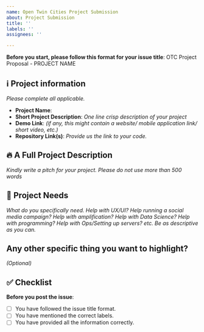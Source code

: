 ```yaml
---
name: Open Twin Cities Project Submission
about: Project Submission
title: ''
labels: ''
assignees: ''

---
```


**Before you start, please follow this format for your issue title**:
OTC Project Proposal - PROJECT NAME

## ℹ️ Project information
_Please complete all applicable._

- **Project Name**:
- **Short Project Description**: _One line crisp description of your project_
- **Demo Link**: _(if any, this might contain a website/ mobile application link/ short video, etc.)_
- **Repository Link(s)**: _Provide us the link to your code._


## 🔥 A Full Project Description
_Kindly write a pitch for your project. Please do not use more than 500 words_


## 🔦 Project Needs
_What do you specifically need. Help with UX/UI?
Help running a social media campaign? Help with amplification? Help with
Data Science? Help with programming? Help with Ops/Setting up servers?
etc. Be as descriptive as you can._

## Any other specific thing you want to highlight?
_(Optional)_


## ✅ Checklist

**Before you post the issue**:
- [ ] You have followed the issue title format.
- [ ] You have mentioned the correct labels.
- [ ] You have provided all the information correctly.
